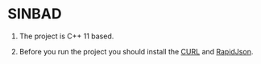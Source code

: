 # SINBAD

1. The project is C++ 11 based.

2. Before you run the project you should install the [CURL](https://github.com/curl/curl) and [RapidJson](https://github.com/Tencent/rapidjson).


